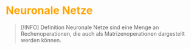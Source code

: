 # <font color = "orange">Neuronale Netze</font>
>[!INFO] Definition
>Neuronale Netze sind eine Menge an Rechenoperationen, die auch als Matrizenoperationen dargestellt werden können.